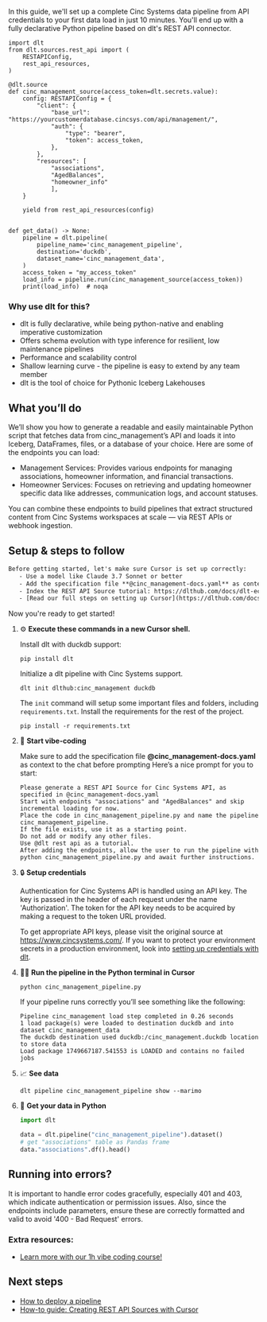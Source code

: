 In this guide, we'll set up a complete Cinc Systems data pipeline from API credentials to your first data load in just 10 minutes. You'll end up with a fully declarative Python pipeline based on dlt's REST API connector.

```python-outcome
import dlt
from dlt.sources.rest_api import (
    RESTAPIConfig,
    rest_api_resources,
)

@dlt.source
def cinc_management_source(access_token=dlt.secrets.value):
    config: RESTAPIConfig = {
        "client": {
            "base_url": "https://yourcustomerdatabase.cincsys.com/api/management/",
            "auth": {
                "type": "bearer",
                "token": access_token,
            },
        },
        "resources": [
            "associations",
            "AgedBalances",
            "homeowner_info"
            ],
    }

    yield from rest_api_resources(config)


def get_data() -> None:
    pipeline = dlt.pipeline(
        pipeline_name='cinc_management_pipeline',
        destination='duckdb',
        dataset_name='cinc_management_data', 
    )
    access_token = "my_access_token"
    load_info = pipeline.run(cinc_management_source(access_token))
    print(load_info)  # noqa
```

### Why use dlt for this?

- dlt is fully declarative, while being python-native and enabling imperative customization
- Offers schema evolution with type inference for resilient, low maintenance pipelines
- Performance and scalability control
- Shallow learning curve - the pipeline is easy to extend by any team member
- dlt is the tool of choice for Pythonic Iceberg Lakehouses

## What you’ll do

We’ll show you how to generate a readable and easily maintainable Python script that fetches data from cinc_management’s API and loads it into Iceberg, DataFrames, files, or a database of your choice. Here are some of the endpoints you can load:

- Management Services: Provides various endpoints for managing associations, homeowner information, and financial transactions.
- Homeowner Services: Focuses on retrieving and updating homeowner specific data like addresses, communication logs, and account statuses.

You can combine these endpoints to build pipelines that extract structured content from Cinc Systems workspaces at scale — via REST APIs or webhook ingestion.

## Setup & steps to follow

```default
Before getting started, let's make sure Cursor is set up correctly:
   - Use a model like Claude 3.7 Sonnet or better
   - Add the specification file **@cinc_management-docs.yaml** as context
   - Index the REST API Source tutorial: https://dlthub.com/docs/dlt-ecosystem/verified-sources/rest_api/ and add it to context as **@dlt rest api**
   - [Read our full steps on setting up Cursor](https://dlthub.com/docs/dlt-ecosystem/llm-tooling/cursor-restapi#23-configuring-cursor-with-documentation)
```

Now you're ready to get started! 

1. ⚙️ **Execute these commands in a new Cursor shell.**
    
    Install dlt with duckdb support:
    ```shell
    pip install dlt
    ```

    Initialize a dlt pipeline with Cinc Systems support.
    ```shell
    dlt init dlthub:cinc_management duckdb
    ```

    The `init` command will setup some important files and folders, including `requirements.txt`. Install the requirements for the rest of the project.
    ```shell
    pip install -r requirements.txt
    ```
    
2. 🤠 **Start vibe-coding**
    
    Make sure to add the specification file **@cinc_management-docs.yaml** as context to the chat before prompting
    Here’s a nice prompt for you to start: 
    
    ```prompt
    Please generate a REST API Source for Cinc Systems API, as specified in @cinc_management-docs.yaml 
    Start with endpoints "associations" and "AgedBalances" and skip incremental loading for now. 
    Place the code in cinc_management_pipeline.py and name the pipeline cinc_management_pipeline. 
    If the file exists, use it as a starting point. 
    Do not add or modify any other files. 
    Use @dlt rest api as a tutorial. 
    After adding the endpoints, allow the user to run the pipeline with python cinc_management_pipeline.py and await further instructions.
    ```

    
3. 🔒 **Setup credentials** 
    
    Authentication for Cinc Systems API is handled using an API key. The key is passed in the header of each request under the name 'Authorization'. The token for the API key needs to be acquired by making a request to the token URL provided.
    
    To get appropriate API keys, please visit the original source at https://www.cincsystems.com/.
    If you want to protect your environment secrets in a production environment, look into [setting up credentials with dlt](https://dlthub.com/docs/walkthroughs/add_credentials).
    
4. 🏃‍♀️ **Run the pipeline in the Python terminal in Cursor**
    
    ```shell
    python cinc_management_pipeline.py
    ```
    
    If your pipeline runs correctly you’ll see something like the following:
    
    ```shell
    Pipeline cinc_management load step completed in 0.26 seconds
    1 load package(s) were loaded to destination duckdb and into dataset cinc_management_data
    The duckdb destination used duckdb:/cinc_management.duckdb location to store data
    Load package 1749667187.541553 is LOADED and contains no failed jobs
    ```
    
5. 📈 **See data**
    
    ```shell
    dlt pipeline cinc_management_pipeline show --marimo
    ```
    
6. 🐍 **Get your data in Python**
    
    ```python
    import dlt

   data = dlt.pipeline("cinc_management_pipeline").dataset()
   # get "associations" table as Pandas frame
   data."associations".df().head()
    ```

## Running into errors?

It is important to handle error codes gracefully, especially 401 and 403, which indicate authentication or permission issues. Also, since the endpoints include parameters, ensure these are correctly formatted and valid to avoid '400 - Bad Request' errors.

### Extra resources:

- [Learn more with our 1h vibe coding course!](https://www.youtube.com/watch?v=GGid70rnJuM)

## Next steps

- [How to deploy a pipeline](https://dlthub.com/docs/walkthroughs/deploy-a-pipeline)
- [How-to guide: Creating REST API Sources with Cursor](https://dlthub.com/docs/dlt-ecosystem/llm-tooling/cursor-restapi)